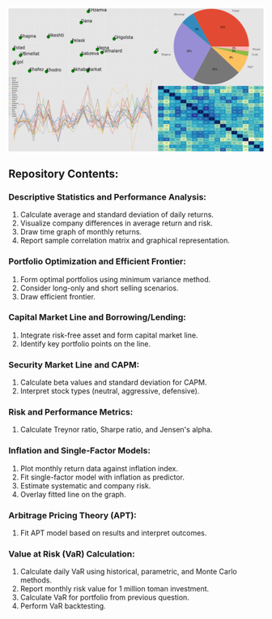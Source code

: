 <img src="https://github.com/mahyarmohammadimatin/Financial-Portfolio-Analysis-and-Risk-Management/blob/main/pic.png">

## Repository Contents:

### Descriptive Statistics and Performance Analysis:
1. Calculate average and standard deviation of daily returns.
2. Visualize company differences in average return and risk.
3. Draw time graph of monthly returns.
4. Report sample correlation matrix and graphical representation.

### Portfolio Optimization and Efficient Frontier:
1. Form optimal portfolios using minimum variance method.
2. Consider long-only and short selling scenarios.
3. Draw efficient frontier.

### Capital Market Line and Borrowing/Lending:
1. Integrate risk-free asset and form capital market line.
2. Identify key portfolio points on the line.

### Security Market Line and CAPM:
1. Calculate beta values and standard deviation for CAPM.
2. Interpret stock types (neutral, aggressive, defensive).

### Risk and Performance Metrics:
1. Calculate Treynor ratio, Sharpe ratio, and Jensen's alpha.

### Inflation and Single-Factor Models:
1. Plot monthly return data against inflation index.
2. Fit single-factor model with inflation as predictor.
3. Estimate systematic and company risk.
4. Overlay fitted line on the graph.

### Arbitrage Pricing Theory (APT):
1. Fit APT model based on results and interpret outcomes.

### Value at Risk (VaR) Calculation:
1. Calculate daily VaR using historical, parametric, and Monte Carlo methods.
2. Report monthly risk value for 1 million toman investment.
3. Calculate VaR for portfolio from previous question.
4. Perform VaR backtesting.
